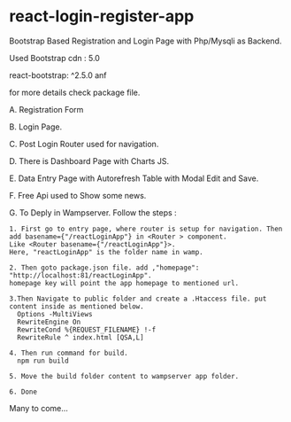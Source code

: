 # react-login-register-app

Bootstrap Based Registration and Login Page with Php/Mysqli as Backend.

Used Bootstrap cdn : 5.0

react-bootstrap: ^2.5.0 anf

for more details check package file.

A. Registration Form

B. Login Page.

C. Post Login Router used for navigation.

D. There is Dashboard Page with Charts JS.

E. Data Entry Page with Autorefresh Table with Modal Edit and Save.

F. Free Api used to Show some news.

G. To Deply in Wampserver. Follow the steps :
    
    1. First go to entry page, where router is setup for navigation. Then add basename={"/reactLoginApp"} in <Router > component. 
    Like <Router basename={"/reactLoginApp"}>.   
    Here, "reactLoginApp" is the folder name in wamp.
    
    2. Then goto package.json file. add ,"homepage": "http://localhost:81/reactLoginApp".
    homepage key will point the app homepage to mentioned url.
    
    3.Then Navigate to public folder and create a .Htaccess file. put content inside as mentioned below.
      Options -MultiViews
      RewriteEngine On
      RewriteCond %{REQUEST_FILENAME} !-f
      RewriteRule ^ index.html [QSA,L] 
    
    4. Then run command for build.
      npm run build
      
    5. Move the build folder content to wampserver app folder.
    
    6. Done
    

Many to come... 

